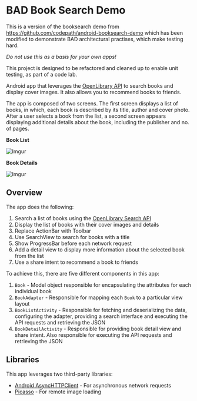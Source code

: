 # BAD Book Search Demo

This is a version of the booksearch demo from https://github.com/codepath/android-booksearch-demo
which has been modified to demonstrate BAD architectural practises, which make testing hard.

*Do not use this as a basis for your own apps!*

This project is designed to be refactored and cleaned up to enable unit testing, as part of a code
lab.

Android app that leverages the [OpenLibrary API](https://openlibrary.org/developers/api) to search books and display cover images. It also allows you to recommend books to friends.

The app is composed of two screens. The first screen displays a list of books, in which, each book is described by its title, author and cover photo. After a user selects a book from the list, a second screen appears displaying additional details about the book, including the publisher and no. of pages.

**Book List**

![Imgur](http://i.imgur.com/sSINs2zl.png)

**Book Details**

![Imgur](http://i.imgur.com/y9a4AtQl.png)

## Overview

The app does the following:

1. Search a list of books using the [OpenLibrary Search API](https://openlibrary.org/dev/docs/api/search)
2. Display the list of books with their cover images and details
3. Replace ActionBar with Toolbar
4. Use SearchView to search for books with a title
5. Show ProgressBar before each network request
6. Add a detail view to display more information about the selected book from the list
7. Use a share intent to recommend a book to friends

To achieve this, there are five different components in this app:

1. `Book` - Model object responsible for encapsulating the attributes for each individual book
2. `BookAdapter` - Responsible for mapping each `Book` to a particular view layout
3. `BookListActivity` - Responsible for fetching and deserializing the data, configuring the adapter, providing a search interface and executing the API requests and retrieving the JSON
4. `BookDetailActivity` - Responsible for providing book detail view and share intent.  Also responsible for executing the API requests and retrieving the JSON

## Libraries

This app leverages two third-party libraries:

 * [Android AsyncHTTPClient](http://loopj.com/android-async-http/) - For asynchronous network requests
 * [Picasso](http://square.github.io/picasso/) - For remote image loading

